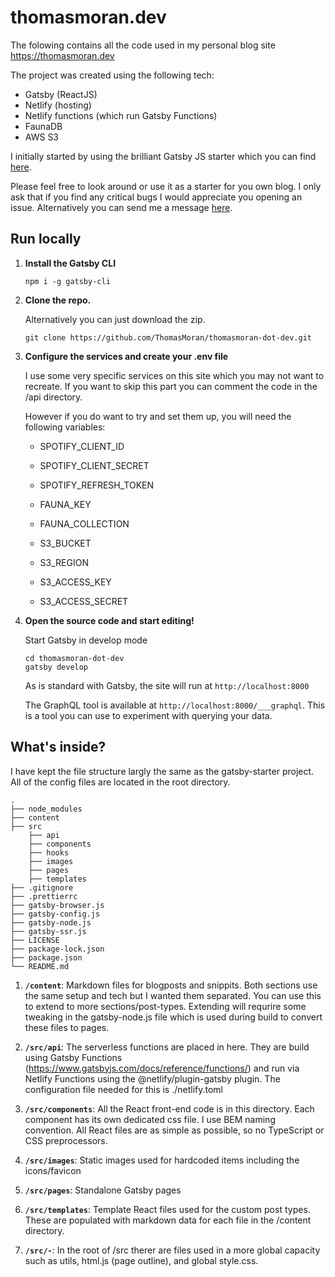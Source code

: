 # thomasmoran.dev

The folowing contains all the code used in my personal blog site https://thomasmoran.dev

The project was created using the following tech:

- Gatsby (ReactJS)
- Netlify (hosting)
- Netlify functions (which run Gatsby Functions)
- FaunaDB
- AWS S3

I initially started by using the brilliant Gatsby JS starter which you can find <a href="https://github.com/gatsbyjs/gatsby-starter-blog">here</a>.

Please feel free to look around or use it as a starter for you own blog. I only ask that if you find any critical bugs I would appreciate you opening an issue. Alternatively you can send me a message <a href="https://thomasmoran.dev">here</a>.

## Run locally

1.  **Install the Gatsby CLI**

    ```shell
    npm i -g gatsby-cli
    ```

1.  **Clone the repo.**

    Alternatively you can just download the zip.

    ```shell
    git clone https://github.com/ThomasMoran/thomasmoran-dot-dev.git
    ```

1.  **Configure the services and create your .env file**

    I use some very specific services on this site which you may not want to recreate. If you want to skip this part you can comment the code in the /api directory.

    However if you do want to try and set them up, you will need the following variables:

    - SPOTIFY_CLIENT_ID
    - SPOTIFY_CLIENT_SECRET
    - SPOTIFY_REFRESH_TOKEN

    - FAUNA_KEY
    - FAUNA_COLLECTION

    - S3_BUCKET
    - S3_REGION
    - S3_ACCESS_KEY
    - S3_ACCESS_SECRET

1.  **Open the source code and start editing!**

    Start Gatsby in develop mode

    ```shell
    cd thomasmoran-dot-dev
    gatsby develop
    ```

    As is standard with Gatsby, the site will run at `http://localhost:8000`

    The GraphQL tool is available at `http://localhost:8000/___graphql`. This is a tool you can use to experiment with querying your data.

## What's inside?

I have kept the file structure largly the same as the gatsby-starter project. All of the config files are located in the root directory.

    .
    ├── node_modules
    ├── content
    ├── src
        ├── api
        ├── components
        ├── hooks
        ├── images
        ├── pages
        ├── templates
    ├── .gitignore
    ├── .prettierrc
    ├── gatsby-browser.js
    ├── gatsby-config.js
    ├── gatsby-node.js
    ├── gatsby-ssr.js
    ├── LICENSE
    ├── package-lock.json
    ├── package.json
    └── README.md

1. **`/content`**: Markdown files for blogposts and snippits. Both sections use the same setup and tech but I wanted them separated. You can use this to extend to more sections/post-types. Extending will requrire some tweaking in the gatsby-node.js file which is used during build to convert these files to pages.

2. **`/src/api`**: The serverless functions are placed in here. They are build using Gatsby Functions (https://www.gatsbyjs.com/docs/reference/functions/) and run via Netlify Functions using the @netlify/plugin-gatsby plugin. The configuration file needed for this is ./netlify.toml

3. **`/src/components`**: All the React front-end code is in this directory. Each component has its own dedicated css file. I use BEM naming convention. All React files are as simple as possible, so no TypeScript or CSS preprocessors.

4. **`/src/images`**: Static images used for hardcoded items including the icons/favicon

5. **`/src/pages`**: Standalone Gatsby pages

6. **`/src/templates`**: Template React files used for the custom post types. These are populated with markdown data for each file in the /content directory.

7. **`/src/-`**: In the root of /src therer are files used in a more global capacity such as utils, html.js (page outline), and global style.css.
